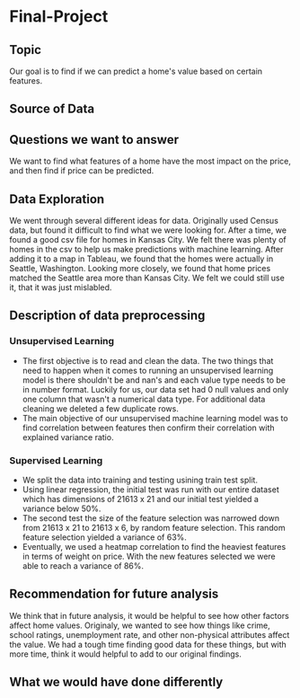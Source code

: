 # Final-Project

## Topic
Our goal is to find if we can predict a home's value based on certain features.

## Source of Data

## Questions we want to answer
We want to find what features of a home have the most impact on the price, and then find if price can be predicted.

## Data Exploration
We went through several different ideas for data. Originally used Census data, but found it difficult to find what we were looking for. After a time, we found a good csv file for homes in Kansas City. We felt there was plenty of homes in the csv to help us make predictions with machine learning. After adding it to a map in Tableau, we found that the homes were actually in Seattle, Washington. Looking more closely, we found that home prices matched the Seattle area more than Kansas City. We felt we could still use it, that it was just mislabled.

## Description of data preprocessing

### Unsupervised Learning
- The first objective is to read and clean the data. The two things that need to happen when it comes to running an unsupervised learning model is there shouldn't be and nan's and each value type needs to be in number format. Luckily for us, our data set had 0 null values and only one column that wasn't a numerical data type. For additional data cleaning we deleted a few duplicate rows.
- The main objective of our unsupervised machine learning model was to find correlation between features then confirm their correlation with explained variance ratio.

### Supervised Learning
- We split the data into training and testing usining train test split.
- Using linear regression, the initial test was run with our entire dataset which has dimensions of 21613 x 21 and our initial test yielded a variance below 50%.
- The second test the size of the feature selection was narrowed down from 21613 x 21 to 21613 x 6, by random feature selection. This random feature selection yielded a variance of 63%.
- Eventually, we used a heatmap correlation to find the heaviest features in terms of weight on price. With the new features selected we were able to reach a variance of 86%.

## Recommendation for future analysis
We think that in future analysis, it would be helpful to see how other factors affect home values. Originaly, we wanted to see how things like crime, school ratings, unemployment rate, and other non-physical attributes affect the value. We had a tough time finding good data for these things, but with more time, think it would helpful to add to our original findings.

## What we would have done differently
